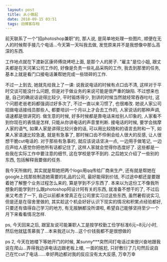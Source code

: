 ```yaml
---
 layout: post
 title: 从小做起
 date: 2018-09-15 03:51
 tags: 旧博客存档
---
```

前天联系了一个"招photoshop兼职"的, 那人说, 是简单地处理一些图片, 顺便在无人的时候帮手接几个电话...今天第一天叫我去做,
发觉原来并不是我想像中那么高深的东西.



工作地点就在下渡新区康师傅烧烤吧上面, 是那个人的房子. "雇主"是位小姐, 跟丈夫都是在天河某公司工作的, 好像是负责一些礼品采购的工作,
我去到那里的任务, 基本上就是看门口接电话兼帮她完成一些琐碎的工作.



不过一上到去, 她就先给我上了一课: 说我说电话的时候有点口齿不清, 这样对于平时交谈可能没什么问题, 但是对于做业务的来说可能是很严重的缺陷.
不过想来也是, 自己的确说话说得比较少, 平时锻炼得少, 到讲的时候当然就经常吞吞吐吐, 这个问题老爸老妈都强调过好多次了, 不过一直以来习惯了,
也很难改. 她说人家公司招做电话接线员那些人, 都要培训一个月以上才会去工作的, 人家说话的那种声调, 语速都是很讲究的. 做生意的时候,
好多时候都是靠电话来给别人印象的, 人家看不到你现在的表情是怎样, 只能从你讲电话的声音里判断. 接电话的时候, 要学会揣摩人家的语气,
如果人家是讲得比较兴奋的话, 可以用比较随和的语言去附和一下, 如果人家语速比较急速, 就是有急事了, 那时候口齿不伶俐会给人很大的反感,
让人很想干脆cut电话的. 对于那些有急事的, 就应该说话坚决一点, 一边用手做笔记, 一边应声给人感觉你把他所有话都记住了, 这样人家就会觉得你态度好了.
这些都是一些我在实际工作中要注意的细节, 这在学校是学不到的. 之后她又介绍了一些别的东西, 包括解释我要做的任务.



我今天所做的, 其实就是帮她把两个logo用qq传给厂商来生产, 还有就是帮她在google上找那些制造她需要的礼品的公司, 最好能得到价钱,
不过途中都还是要跟着她了解整个业务过程怎么来的, 算是学到不少东西了. 本来以为这份工不像我所想象的能学到什么跟photoshop阿设计阿有关的东西,
就准备不想干的了, 不过后来又考虑了一下, 自己以前都未曾真正在公司里实习过这些东西, 虽然暑假说实习, 但是还是在宿舍里做的,
其实趁这个机会好好认识下现实的情况和积累点经验都好, 只要还有值得自己学习的地方, 有无报酬都没所谓啦, 希望自己能够坚持至少一个月下来看看情况怎样.



ps, 今天回来之后, 跟室友说可能兼职人工是按学校勤工俭学标准6元~8元/小时, 然后他就猛羡慕我了...本来我还以为...这个价钱我都不是很想做的



ps 2, 今天在她楼下等她开门的时候, 某sunny***突然间打电话过来很兴奋地跟我说在爬山...弄得我边讲电话边跟老板上楼, 一面的尴尬,
只好敷衍了几句然后说自己在忙cut了电话......幸好两边都对我的反应没有太大反感, 万幸万幸

